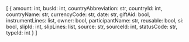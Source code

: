 [
  {
    amount: int,
    busId: int,
    countryAbbreviation: str,
    countryId: int,
    countryName: str,
    currencyCode: str,
    date: str,
    giftAid: bool,
    instrumentLines: list,
    owner: bool,
    participantName: str,
    reusable: bool,
    si: bool,
    slipId: int,
    slipLines: list,
    source: str,
    sourceId: int,
    statusCode: str,
    typeId: int
  }
]